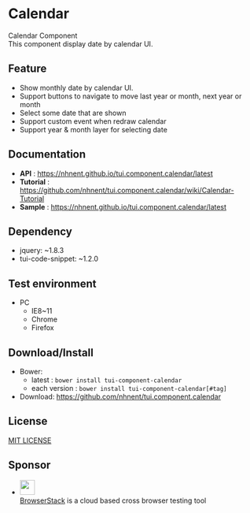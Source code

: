 Calendar
===============
Calendar Component<br>
This component display date by calendar UI.

## Feature
* Show monthly date by calendar UI.
* Support buttons to navigate to move last year or month, next year or month
* Select some date that are shown
* Support custom event when redraw calendar
* Support year & month layer for selecting date

## Documentation
* **API** : https://nhnent.github.io/tui.component.calendar/latest
* **Tutorial** : https://github.com/nhnent/tui.component.calendar/wiki/Calendar-Tutorial
* **Sample** : https://nhnent.github.io/tui.component.calendar/latest

## Dependency
* jquery: ~1.8.3
* tui-code-snippet: ~1.2.0

## Test environment
* PC
    * IE8~11
    * Chrome
    * Firefox

## Download/Install
* Bower:
   * latest : `bower install tui-component-calendar`
   * each version : `bower install tui-component-calendar[#tag]`
* Download: https://github.com/nhnent/tui.component.calendar

## License
[MIT LICENSE](LICENSE)

## Sponsor
* <img src="https://cloud.githubusercontent.com/assets/12269563/12287774/8cf4d2c0-ba12-11e5-9fa8-0a9c452cca05.png" height="30"><br>
 [BrowserStack](https://www.browserstack.com/) is a cloud based cross browser testing tool
